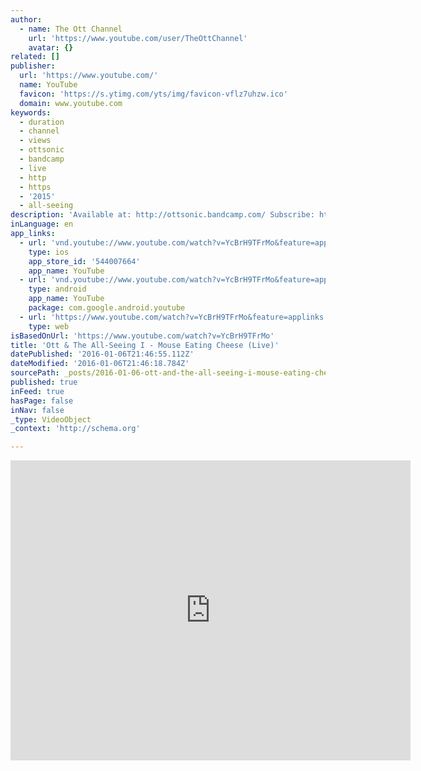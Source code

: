```yaml
---
author:
  - name: The Ott Channel
    url: 'https://www.youtube.com/user/TheOttChannel'
    avatar: {}
related: []
publisher:
  url: 'https://www.youtube.com/'
  name: YouTube
  favicon: 'https://s.ytimg.com/yts/img/favicon-vflz7uhzw.ico'
  domain: www.youtube.com
keywords:
  - duration
  - channel
  - views
  - ottsonic
  - bandcamp
  - live
  - http
  - https
  - '2015'
  - all-seeing
description: 'Available at: http://ottsonic.bandcamp.com/ Subscribe: http://bit.ly/SubscribeOtt Mouse Eating Cheese from the album Mir . Live video recording of Ott & The All-Seeing I at Terminal West, Atlanta, Georgia, USA - 20th October 2012 More Ott: Website: http://www.ottsonic.net Facebook: https://www.facebook.com/ottsonic Twitte: https://twitter.com/ottsonic Bandcamp: https://ottsonic.bandcamp.com/ Discogs: http://www.discogs.com/artist/27862-Ott Ott is a British producer & musician.'
inLanguage: en
app_links:
  - url: 'vnd.youtube://www.youtube.com/watch?v=YcBrH9TFrMo&feature=applinks'
    type: ios
    app_store_id: '544007664'
    app_name: YouTube
  - url: 'vnd.youtube://www.youtube.com/watch?v=YcBrH9TFrMo&feature=applinks'
    type: android
    app_name: YouTube
    package: com.google.android.youtube
  - url: 'https://www.youtube.com/watch?v=YcBrH9TFrMo&feature=applinks'
    type: web
isBasedOnUrl: 'https://www.youtube.com/watch?v=YcBrH9TFrMo'
title: 'Ott & The All-Seeing I - Mouse Eating Cheese (Live)'
datePublished: '2016-01-06T21:46:55.112Z'
dateModified: '2016-01-06T21:46:18.784Z'
sourcePath: _posts/2016-01-06-ott-and-the-all-seeing-i-mouse-eating-cheese-live.md
published: true
inFeed: true
hasPage: false
inNav: false
_type: VideoObject
_context: 'http://schema.org'

---
```

<iframe src="https://cdn.embedly.com/widgets/media.html?src=https%3A%2F%2Fwww.youtube.com%2Fembed%2FYcBrH9TFrMo%3Ffeature%3Doembed&amp;url=https%3A%2F%2Fwww.youtube.com%2Fwatch%3Fv%3DYcBrH9TFrMo&amp;image=https%3A%2F%2Fi.ytimg.com%2Fvi%2FYcBrH9TFrMo%2Fhqdefault.jpg&amp;key=b7d04c9b404c499eba89ee7072e1c4f7&amp;type=text%2Fhtml&amp;schema=youtube" width="640" height="480" scrolling="no" frameborder="0" allowfullscreen="allowfullscreen" style=""></iframe>